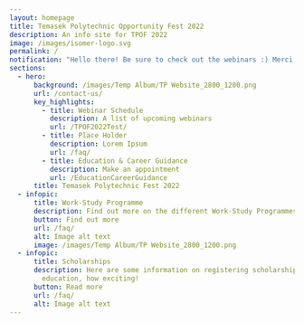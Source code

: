 ```yaml
---
layout: homepage
title: Temasek Polytechnic Opportunity Fest 2022
description: An info site for TPOF 2022
image: /images/isomer-logo.svg
permalink: /
notification: "Hello there! Be sure to check out the webinars :) Merci Beaucoup "
sections:
  - hero:
      background: /images/Temp Album/TP Website_2800_1200.png
      url: /contact-us/
      key_highlights:
        - title: Webinar Schedule
          description: A list of upcoming webinars
          url: /TPOF2022Test/
        - title: Place Holder
          description: Lorem Ipsum
          url: /faq/
        - title: Education & Career Guidance
          description: Make an appointment
          url: /EducationCareerGuidance
      title: Temasek Polytechnic Fest 2022
  - infopic:
      title: Work-Study Programme
      description: Find out more on the different Work-Study Programmes available to you!
      button: Find out more
      url: /faq/
      alt: Image alt text
      image: /images/Temp Album/TP Website_2800_1200.png
  - infopic:
      title: Scholarships
      description: Here are some information on registering scholarships for further
        education, how exciting!
      button: Read more
      url: /faq/
      alt: Image alt text
---
```


